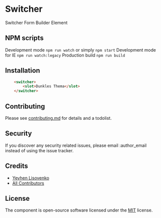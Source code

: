 # Switcher
Switcher Form Builder Element

## NPM scripts

Development mode `npm run watch` or simply `npm start`
Development mode for IE `npm run watch:legacy`
Production build `npm run build`

## Installation

```html
    <switcher>
        <slot>Dunkles Thema</slot>
    </switcher>
```



## Contributing

Please see [contributing.md](contributing.md) for details and a todolist.

## Security

If you discover any security related issues, please email :author_email instead of using the issue tracker.

## Credits

- [Yevhen Lisovenko][link-author]
- [All Contributors][link-contributors]

## License

The component is open-source software licensed under the [MIT](LICENSE) license.

[link-author]: https://github.com/yevhenlisovenko
[link-contributors]: contributing.md]
